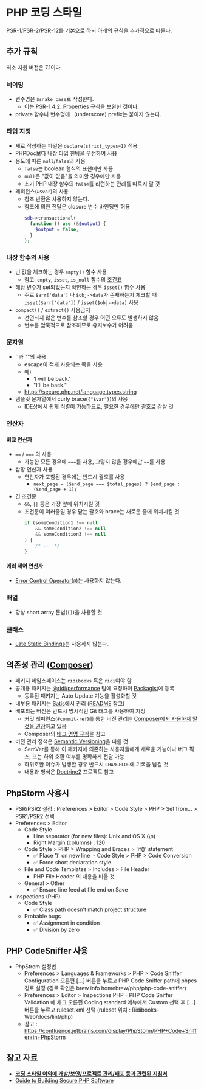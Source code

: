 # PHP 코딩 스타일

[PSR-1/PSR-2/PSR-12](http://www.php-fig.org/)를 기본으로 하되 아래의 규칙을 추가적으로 따른다.


## 추가 규칙

최소 지원 버전은 7.1이다.

### 네이밍

- 변수명은 `$snake_case`로 작성한다.
  - 이는 [PSR-1 4.2. Properties](http://www.php-fig.org/psr/psr-1/#42-properties) 규칙을 보완한 것이다.
- private 함수나 변수명에 `_`(underscore) prefix는 붙이지 않는다.

### 타입 지정

- 새로 작성하는 파일은 `declare(strict_types=1)` 적용
- PHPDoc보다 내장 타입 힌팅을 우선하여 사용
- 용도에 따른 `null`/`false`의 사용
  - `false`는 boolean 형식의 표현에만 사용
  - `null`은 "값이 없음"을 의미할 경우에만 사용
  - 초기 PHP 내장 함수의 `false`를 리턴하는 관례를 따르지 말 것
- 레퍼런스(`&$var`)의 사용
  - 참조 반환은 사용하지 않는다.
  - 참조에 의한 전달은 closure 변수 바인딩만 허용
    ```php
    $db->transactional(
      function () use (&$output) {
        $output = false;
      }
    );
    ```

### 내장 함수의 사용

- 빈 값을 체크하는 경우 `empty()` 함수 사용
  - 참고: `empty`, `isset`, `is_null` 함수의 [조건표](https://www.virendrachandak.com/techtalk/php-isset-vs-empty-vs-is_null/)
- 해당 변수가 set되었는지 확인하는 경우 `isset()` 함수 사용
  - 주로 `$arr['data']` 나 `$obj->data`가 존재하는지 체크할 때 `isset($arr['data'])` / `isset($obj->data)` 사용
- `compact()` / `extract()` 사용금지
  - 선언되지 않은 변수를 참조할 경우 어떤 오류도 발생하지 않음
  - 변수를 암묵적으로 참조하므로 유지보수가 어려움

### 문자열

- ''과 ""의 사용
  - escape이 적게 사용되는 쪽을 사용
  - 예)
    - 'I will be back.' 
    - "I'll be back."
  - https://secure.php.net/language.types.string
- 템플릿 문자열에서 curly brace(`{"$var"}`)의 사용
  - IDE상에서 쉽게 식별이 가능하므로, 필요한 경우에만 괄호로 감쌀 것

### 연산자

#### 비교 연산자
- `==` / `===` 의 사용
  - 가능한 모든 경우에 `===`를 사용, 그렇지 않을 경우에만 `==`를 사용
- 삼항 연산자 사용
  - 연산자가 포함된 경우에는 반드시 괄호를 사용
    - `next_page = ($end_page === $total_pages) ? $end_page : ($end_page + 1);`
- 긴 조건문
  - `&&`, `||` 등은 가장 앞에 위치시킬 것
  - 조건문이 여러줄일 경우 닫는 괄호와 brace는 새로운 줄에 위치시킬 것
    ```php
    if (someCondition1 !== null
        && someCondition2 !== null
        && someCondition3 !== null
    ) {
        /* ... */
    }
    ```
#### 에러 제어 연산자
- [Error Control Operator(`@`)](http://php.net/manual/en/language.operators.errorcontrol.php)는 사용하지 않는다.

### 배열

- 항상 short array 문법(`[]`)을 사용할 것

### 클래스

- [Late Static Bindings](http://php.net/manual/kr/language.oop5.late-static-bindings.php)는 사용하지 않는다.




## 의존성 관리 ([Composer](https://getcomposer.org/))

- 패키지 네임스페이스는 `ridibooks` 혹은 `ridi`여야 함
- 공개용 패키지는 [@ridi/performance](https://github.com/orgs/ridi/teams/performance) 팀에 요청하여 [Packagist](https://packagist.org/)에 등록
  - 등록된 패키지는 Auto Update 기능을 활성화할 것
- 내부용 패키지는 [Satis](https://satis.ridi.io/)에서 관리 ([README](https://gitlab.ridi.io/common/satis/blob/master/README.md) 참고)
- 배포되는 버전은 반드시 명시적인 Git 태그를 사용하여 지정
  - 커밋 레퍼런스(`#commit-ref`)를 통한 버전 관리는 [Composer에서 사용하지 말 것을 권장](https://github.com/composer/composer/blob/1.5/doc/articles/troubleshooting.md#i-have-locked-a-dependency-to-a-specific-commit-but-get-unexpected-results)하고 있음
  - Composer의 [태그 명명 규칙](https://getcomposer.org/doc/articles/versions.md#tags)을 참고
- 버전 관리 정책은 [Semantic Versioning](http://semver.org/)을 따를 것
  - SemVer를 통해 이 패키지에 의존하는 사용자들에게 새로운 기능이나 버그 픽스, 또는 하위 호환 여부를 명확하게 전달 가능
  - 하위호환 이슈가 발생할 경우 반드시 `CHANGELOG`에 기록을 남길 것
  - 내용과 형식은 [Doctrine2](https://github.com/doctrine/doctrine2/blob/master/UPGRADE.md) 프로젝트 참고



## PhpStorm 사용시

- PSR/PSR2 설정 : Preferences > Editor > Code Style > PHP > Set from… > PSR1/PSR2 선택
- Preferences > Editor
  - Code Style
    - Line separator (for new files): Unix and OS X (\n)
    - Right Margin (columns) : 120
  - Code Style > PHP > Wrapping and Braces > 'if()' statement
    - ✅ Place ')' on new line
  - Code Style > PHP > Code Conversion
    - ✅ Force short declaration style
  - File and Code Templates > Includes > File Header
    - PHP File Header 의 내용을 비울 것
  - General > Other
    - ✅ Ensure line feed at file end on Save
- Inspections (PHP)
  - Code Style 
    - ✅ Class path doesn't match project structure
  - Probable bugs
    - ✅ Assignment in condition
    - ✅ Division by zero




## PHP CodeSniffer 사용

- PhpStrom 설정법
  - Preferences > Languages & Frameworks > PHP > Code Sniffer
    Configuration 오른편 [...] 버튼을 누르고 PHP Code Sniffer path에 phpcs경로 설정
    (경로 확인은 brew info homebrew/php/php-code-sniffer)
  - Preferences > Editor > Inspections
    PHP - PHP Code Sniffer Validation 에 체크
    오른편 Coding standard 메뉴에서 Custom 선택 후 [...] 버튼을 누르고 ruleset.xml 선택
    (ruleset 위치 : Ridibooks-Web/docs/lint/php)
  - 참고 : https://confluence.jetbrains.com/display/PhpStorm/PHP+Code+Sniffer+in+PhpStorm




## 참고 자료

- **[코딩 스타일 이외에 개발/보안/프로젝트 관리/배포 등과 관련된 지침서](http://www.phptherightway.com)**
- [Guide to Building Secure PHP Software](https://paragonie.com/blog/2017/12/2018-guide-building-secure-php-software)
